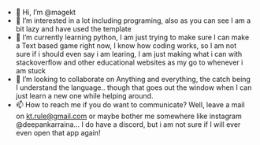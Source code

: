 - 👋 Hi, I’m @magekt
- 👀 I’m interested in a lot including programing, also as you can see I am a bit lazy and have used the template
- 🌱 I’m currently learning python, I am just trying to make sure I can make a Text based game right now, I know how coding works, so I am not sure if i should even say i am learing, I am just making what i can with stackoverflow and other educational websites as my go to whenever i am stuck
- 💞️ I’m looking to collaborate on Anything and everything, the catch being I understand the language.. though that goes out the window when I can just learn a new one while helping around.
- 📫 How to reach me if you do want to communicate? Well, leave a mail on kt.rule@gmail.com or maybe bother me somewhere like instagram @deepankarraina... I do have a discord, but i am not sure if I will ever even open that app again!

<!---
magekt/magekt is a ✨ special ✨ repository because its `README.md` (this file) appears on your GitHub profile.
You can click the Preview link to take a look at your changes.
--->
